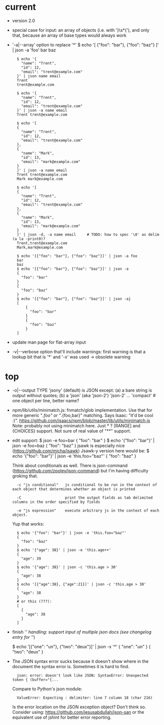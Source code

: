 # current

- version 2.0
- special case for input: an array of objects (i.e. with '}\s*{'), and
  only that, because an array of base types would always work
- '-a|--array' option to replace '*'
        $ echo '[
            {"foo": "bar"},
            {"foo": "baz"}
        ]' | json -a 'foo'
        bar
        baz

        $ echo '{
          "name": "Trent",
          "id": 12,
          "email": "trent@example.com"
        }' | json name email
        Trent
        trent@example.com

        $ echo '{
          "name": "Trent",
          "id": 12,
          "email": "trent@example.com"
        }' | json -a name email
        Trent trent@example.com
        
        $ echo '[
        {
          "name": "Trent",
          "id": 12,
          "email": "trent@example.com"
        },
        {
          "name": "Mark",
          "id": 13,
          "email": "mark@example.com"
        }
        ]' | json -a name email
        Trent trent@example.com
        Mark mark@example.com
        
        $ echo '[
        {
          "name": "Trent",
          "id": 12,
          "email": "trent@example.com"
        },
        {
          "name": "Mark",
          "id": 13,
          "email": "mark@example.com"
        }
        ]' | json -d, -a name email     # TODO: how to spec '\0' as delim (a la -print0)?
        Trent,trent@example.com
        Mark,mark@example.com
        
        $ echo '[{"foo": "bar"}, {"foo": "baz"}]' | json -a foo
        bar
        baz
        $ echo '[{"foo": "bar"}, {"foo": "baz"}]' | json -a
        {
          "foo": "bar"
        }
        {
          "foo": "baz"
        }
        $ echo '[{"foo": "bar"}, {"foo": "baz"}]' | json -aj
        [
            {
              "foo": "bar"
            }
            {
              "foo": "baz"
            }
        ]

- update man page for flat-array input
- -v|--verbose option that'll include warnings: first warning is that a
  lookup bit that is '*' and '-x' was used -> obsolete warning

  

# top

- -o|--output TYPE
  'jsony' (default) is JSON except: (a) a bare string is output without
        quotes; (b) a 
  'json' (aka 'json-2')
  'json-2'
  ...
  'compact'  # one object per line, better name?
- npm/lib/utils/minimatch.js: fnmatch/glob implementation.
  Use that for more generic "*.foo" or "*.{foo,bar}" matching. Says Isaac: "it'd be cool :)".
    https://github.com/isaacs/npm/blob/master/lib/utils/minimatch.js
  Note: probably not using minimatch here. Just * ? [RANGE] and {CHOICES} support.
  Not sure of real value of "**" support.
- edit support:
    $ json -e foo=bar
    {
      "foo": "bar"
    }
    $ echo '{"foo": "bar"}' | json -e foo=baz
    {
      "foo": "baz"
    }
  jsawk is especially nice (https://github.com/micha/jsawk)
  Jsawk-y version here would be:
    $ echo '{"foo": "bar"}' | json -e 'this.foo="baz"'
    {
      "foo": "baz"
    }

  Think about conditionals as well. There is json-command
  (https://github.com/zpoley/json-command) but I'm having difficulty groking
  that.
    
        -c "js conditional"   js conditional to be run in the context of each object that determines whether an object is printed
    
        -C                    print the output fields as tab delimited columns in the order specified by fields
    
        -e "js expression"    execute arbitrary js in the context of each object.


    Yup that works:
    
        
        $ echo '{"foo": "bar"}' | json -e 'this.foo="baz"'
        {
          "foo": "baz"
        }
        $ echo '{"age": 38}' | json -e 'this.age++'
        {
          "age": 39
        }
        $ echo '{"age": 38}' | json -c 'this.age > 30'
        {
          "age": 38
        }
        $ echo '[{"age":38}, {"age":21}]' | json -c 'this.age > 30'
        {
          "age": 38
        }
        # or this (???):
        [
          {
            "age": 38
          }
        ]


- finish '*' handling: support input of multiple json docs (see changelog entry for '*')

    $ echo '[{"one": "un"}, {"two": "deux"}]' | json -x '*'
    {
      "one": "un"
    }
    {
      "two": "deux"
    }

- The JSON syntax error sucks because it doesn't show where in the document the syntax error is. Sometimes it is hard to find.

        json: error: doesn't look like JSON: SyntaxError: Unexpected token { (buffer="{...

  Compare to Python's json module:

        ValueError: Expecting : delimiter: line 7 column 18 (char 216)

  Is the error location on the JSON exception object? Don't think so.
  Consider using: https://github.com/jesusabdullah/json-san or the equivalent use of jshint
  for better error reporting.

